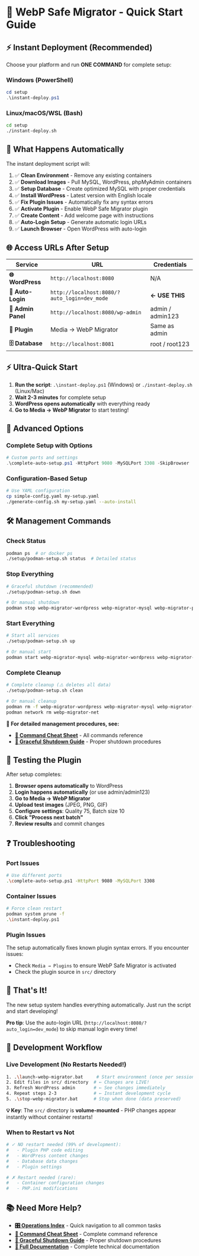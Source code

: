 # 🚀 WebP Safe Migrator - Quick Start Guide

## ⚡ **Instant Deployment (Recommended)**

Choose your platform and run **ONE COMMAND** for complete setup:

### **Windows (PowerShell)**
```powershell
cd setup
.\instant-deploy.ps1
```

### **Linux/macOS/WSL (Bash)**
```bash
cd setup
./instant-deploy.sh
```

## 🎯 **What Happens Automatically**

The instant deployment script will:

1. ✅ **Clean Environment** - Remove any existing containers
2. ✅ **Download Images** - Pull MySQL, WordPress, phpMyAdmin containers  
3. ✅ **Setup Database** - Create optimized MySQL with proper credentials
4. ✅ **Install WordPress** - Latest version with English locale
5. ✅ **Fix Plugin Issues** - Automatically fix any syntax errors
6. ✅ **Activate Plugin** - Enable WebP Safe Migrator plugin
7. ✅ **Create Content** - Add welcome page with instructions
8. ✅ **Auto-Login Setup** - Generate automatic login URLs
9. ✅ **Launch Browser** - Open WordPress with auto-login

## 🌐 **Access URLs After Setup**

| Service | URL | Credentials |
|---------|-----|-------------|
| **🌐 WordPress** | `http://localhost:8080` | N/A |
| **🚀 Auto-Login** | `http://localhost:8080/?auto_login=dev_mode` | **← USE THIS** |
| **🔧 Admin Panel** | `http://localhost:8080/wp-admin` | admin / admin123 |
| **🔌 Plugin** | Media → WebP Migrator | Same as admin |
| **🗄️ Database** | `http://localhost:8081` | root / root123 |

## ⚡ **Ultra-Quick Start**

1. **Run the script**: `.\instant-deploy.ps1` (Windows) or `./instant-deploy.sh` (Linux/Mac)
2. **Wait 2-3 minutes** for complete setup
3. **WordPress opens automatically** with everything ready
4. **Go to Media → WebP Migrator** to start testing!

## 🔧 **Advanced Options**

### **Complete Setup with Options**
```powershell
# Custom ports and settings
.\complete-auto-setup.ps1 -HttpPort 9080 -MySQLPort 3308 -SkipBrowser
```

### **Configuration-Based Setup**
```bash
# Use YAML configuration
cp simple-config.yaml my-setup.yaml
./generate-config.sh my-setup.yaml --auto-install
```

## 🛠️ **Management Commands**

### **Check Status**
```bash
podman ps  # or docker ps
./setup/podman-setup.sh status  # Detailed status
```

### **Stop Everything**
```bash
# Graceful shutdown (recommended)
./setup/podman-setup.sh down

# Or manual shutdown
podman stop webp-migrator-wordpress webp-migrator-mysql webp-migrator-phpmyadmin
```

### **Start Everything**
```bash
# Start all services
./setup/podman-setup.sh up

# Or manual start
podman start webp-migrator-mysql webp-migrator-wordpress webp-migrator-phpmyadmin
```

### **Complete Cleanup**
```bash
# Complete cleanup (⚠️ deletes all data)
./setup/podman-setup.sh clean

# Or manual cleanup
podman rm -f webp-migrator-wordpress webp-migrator-mysql webp-migrator-phpmyadmin
podman network rm webp-migrator-net
```

**📖 For detailed management procedures, see:**
- **[🎯 Command Cheat Sheet](COMMAND_CHEAT_SHEET.md)** - All commands reference
- **[🛑 Graceful Shutdown Guide](GRACEFUL_SHUTDOWN.md)** - Proper shutdown procedures

## 🎯 **Testing the Plugin**

After setup completes:

1. **Browser opens automatically** to WordPress
2. **Login happens automatically** (or use admin/admin123)
3. **Go to Media → WebP Migrator**
4. **Upload test images** (JPEG, PNG, GIF)
5. **Configure settings**: Quality 75, Batch size 10
6. **Click "Process next batch"**
7. **Review results** and commit changes

## ❓ **Troubleshooting**

### **Port Issues**
```bash
# Use different ports
.\complete-auto-setup.ps1 -HttpPort 9080 -MySQLPort 3308
```

### **Container Issues**
```bash
# Force clean restart
podman system prune -f
.\instant-deploy.ps1
```

### **Plugin Issues**
The setup automatically fixes known plugin syntax errors. If you encounter issues:
- Check `Media → Plugins` to ensure WebP Safe Migrator is activated
- Check the plugin source in `src/` directory

## 🚀 **That's It!**

The new setup system handles everything automatically. Just run the script and start developing!

**Pro tip**: Use the auto-login URL (`http://localhost:8080/?auto_login=dev_mode`) to skip manual login every time!

## 🔄 **Development Workflow**

### **Live Development (No Restarts Needed!)**
```bash
1. .\launch-webp-migrator.bat     # Start environment (once per session)
2. Edit files in src/ directory  # ← Changes are LIVE!
3. Refresh WordPress admin       # ← See changes immediately  
4. Repeat steps 2-3              # ← Instant development cycle
5. .\stop-webp-migrator.bat      # Stop when done (data preserved)
```

**💡 Key**: The `src/` directory is **volume-mounted** - PHP changes appear instantly without container restarts!

### **When to Restart vs Not**
```bash
# ✓ NO restart needed (99% of development):
#   - Plugin PHP code editing
#   - WordPress content changes
#   - Database data changes
#   - Plugin settings

# ✗ Restart needed (rare):
#   - Container configuration changes
#   - PHP.ini modifications
```

## 📚 **Need More Help?**

- **[🎛️ Operations Index](OPERATIONS_INDEX.md)** - Quick navigation to all common tasks
- **[🎯 Command Cheat Sheet](COMMAND_CHEAT_SHEET.md)** - Complete command reference
- **[🛑 Graceful Shutdown Guide](GRACEFUL_SHUTDOWN.md)** - Proper shutdown procedures
- **[📖 Full Documentation](../documentation/INDEX.md)** - Complete technical documentation

